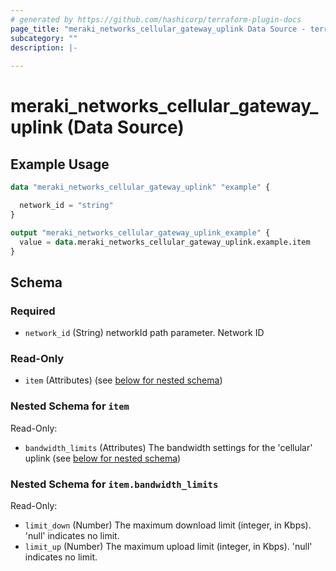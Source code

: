 ```yaml
---
# generated by https://github.com/hashicorp/terraform-plugin-docs
page_title: "meraki_networks_cellular_gateway_uplink Data Source - terraform-provider-meraki"
subcategory: ""
description: |-
  
---
```


# meraki_networks_cellular_gateway_uplink (Data Source)



## Example Usage

```terraform
data "meraki_networks_cellular_gateway_uplink" "example" {

  network_id = "string"
}

output "meraki_networks_cellular_gateway_uplink_example" {
  value = data.meraki_networks_cellular_gateway_uplink.example.item
}
```

<!-- schema generated by tfplugindocs -->
## Schema

### Required

- `network_id` (String) networkId path parameter. Network ID

### Read-Only

- `item` (Attributes) (see [below for nested schema](#nestedatt--item))

<a id="nestedatt--item"></a>
### Nested Schema for `item`

Read-Only:

- `bandwidth_limits` (Attributes) The bandwidth settings for the 'cellular' uplink (see [below for nested schema](#nestedatt--item--bandwidth_limits))

<a id="nestedatt--item--bandwidth_limits"></a>
### Nested Schema for `item.bandwidth_limits`

Read-Only:

- `limit_down` (Number) The maximum download limit (integer, in Kbps). 'null' indicates no limit.
- `limit_up` (Number) The maximum upload limit (integer, in Kbps). 'null' indicates no limit.
